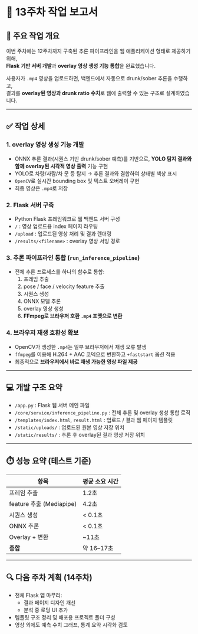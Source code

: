 # 📅 13주차 작업 보고서

## 🔧 주요 작업 개요

이번 주차에는 12주차까지 구축된 추론 파이프라인을 웹 애플리케이션 형태로 제공하기 위해,  
**Flask 기반 서버 개발**과 **overlay 영상 생성 기능 통합**을 완료했습니다.

사용자가 `.mp4` 영상을 업로드하면, 백엔드에서 자동으로 drunk/sober 추론을 수행하고,  
결과를 **overlay된 영상과 drunk ratio 수치**로 웹에 출력할 수 있는 구조로 설계하였습니다.

---

## ✅ 작업 상세

### 1. overlay 영상 생성 기능 개발

- ONNX 추론 결과(시퀀스 기반 drunk/sober 예측)를 기반으로,
  **YOLO 탐지 결과와 함께 overlay된 시각적 영상 출력** 기능 구현
- YOLO로 차량/사람/차 문 등 탐지 → 추론 결과와 결합하여 상태별 색상 표시
- `OpenCV`로 실시간 bounding box 및 텍스트 오버레이 구현
- 최종 영상은 `.mp4`로 저장

### 2. Flask 서버 구축

- Python Flask 프레임워크로 웹 백엔드 서버 구성
- `/` : 영상 업로드용 index 페이지 라우팅
- `/upload` : 업로드된 영상 처리 및 결과 렌더링
- `/results/<filename>` : overlay 영상 서빙 경로

### 3. 추론 파이프라인 통합 (`run_inference_pipeline`)

- 전체 추론 프로세스를 하나의 함수로 통합:
  1. 프레임 추출
  2. pose / face / velocity feature 추출
  3. 시퀀스 생성
  4. ONNX 모델 추론
  5. overlay 영상 생성
  6. **FFmpeg로 브라우저 호환 `.mp4` 포맷으로 변환**

### 4. 브라우저 재생 호환성 확보

- OpenCV가 생성한 `.mp4`는 일부 브라우저에서 재생 오류 발생
- `ffmpeg`를 이용해 H.264 + AAC 코덱으로 변환하고 `+faststart` 옵션 적용
- 최종적으로 **브라우저에서 바로 재생 가능한 영상 파일 제공**

---

## 💻 개발 구조 요약

- `/app.py` : Flask 웹 서버 메인 파일
- `/core/service/inference_pipeline.py` : 전체 추론 및 overlay 생성 통합 로직
- `/templates/index.html`, `result.html` : 업로드 / 결과 웹 페이지 템플릿
- `/static/uploads/` : 업로드된 원본 영상 저장 위치
- `/static/results/` : 추론 후 overlay된 결과 영상 저장 위치

---

## ⏱️ 성능 요약 (테스트 기준)

| 항목 | 평균 소요 시간 |
|------|----------------|
| 프레임 추출 | 1.2초 |
| feature 추출 (Mediapipe) | 4.2초 |
| 시퀀스 생성 | < 0.1초 |
| ONNX 추론 | < 0.1초 |
| Overlay + 변환 | ~11초 |
| **총합** | 약 16–17초 |

---

## 🔍 다음 주차 계획 (14주차)

- 전체 Flask 앱 마무리:
  - 결과 페이지 디자인 개선
  - 분석 중 로딩 UI 추가
- 템플릿 구조 정리 및 배포용 프로젝트 폴더 구성
- 영상 외에도 예측 수치 그래프, 통계 요약 시각화 검토
